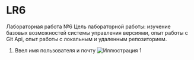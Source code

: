 # LR6
Лабораторная работа №6
Цель лабораторной работы: изучение базовых возможностей системы управления версиями, опыт работы с Git Api, опыт работы с локальным и удаленным репозиторием.
1. Ввел имя пользователя и почту
![Иллюстрация 1](https//:github.com/TsvetKir/LR6/raw/report/screenshots/1.jpg)

